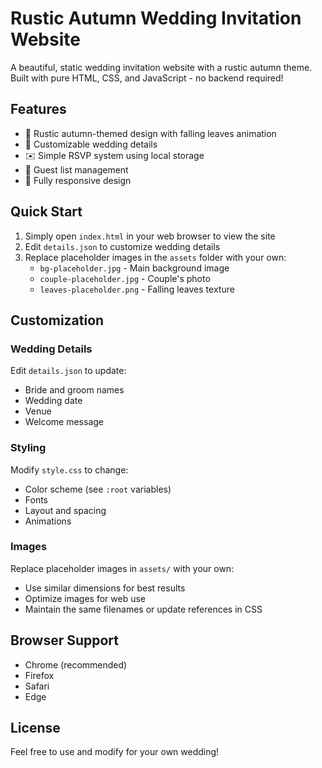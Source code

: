 # Rustic Autumn Wedding Invitation Website

A beautiful, static wedding invitation website with a rustic autumn theme. Built with pure HTML, CSS, and JavaScript - no backend required!

## Features

- 🍂 Rustic autumn-themed design with falling leaves animation
- 📅 Customizable wedding details
- ✉️ Simple RSVP system using local storage
- 👥 Guest list management
- 📱 Fully responsive design

## Quick Start

1. Simply open `index.html` in your web browser to view the site
2. Edit `details.json` to customize wedding details
3. Replace placeholder images in the `assets` folder with your own:
   - `bg-placeholder.jpg` - Main background image
   - `couple-placeholder.jpg` - Couple's photo
   - `leaves-placeholder.png` - Falling leaves texture

## Customization

### Wedding Details
Edit `details.json` to update:
- Bride and groom names
- Wedding date
- Venue
- Welcome message

### Styling
Modify `style.css` to change:
- Color scheme (see `:root` variables)
- Fonts
- Layout and spacing
- Animations

### Images
Replace placeholder images in `assets/` with your own:
- Use similar dimensions for best results
- Optimize images for web use
- Maintain the same filenames or update references in CSS

## Browser Support
- Chrome (recommended)
- Firefox
- Safari
- Edge

## License
Feel free to use and modify for your own wedding! 